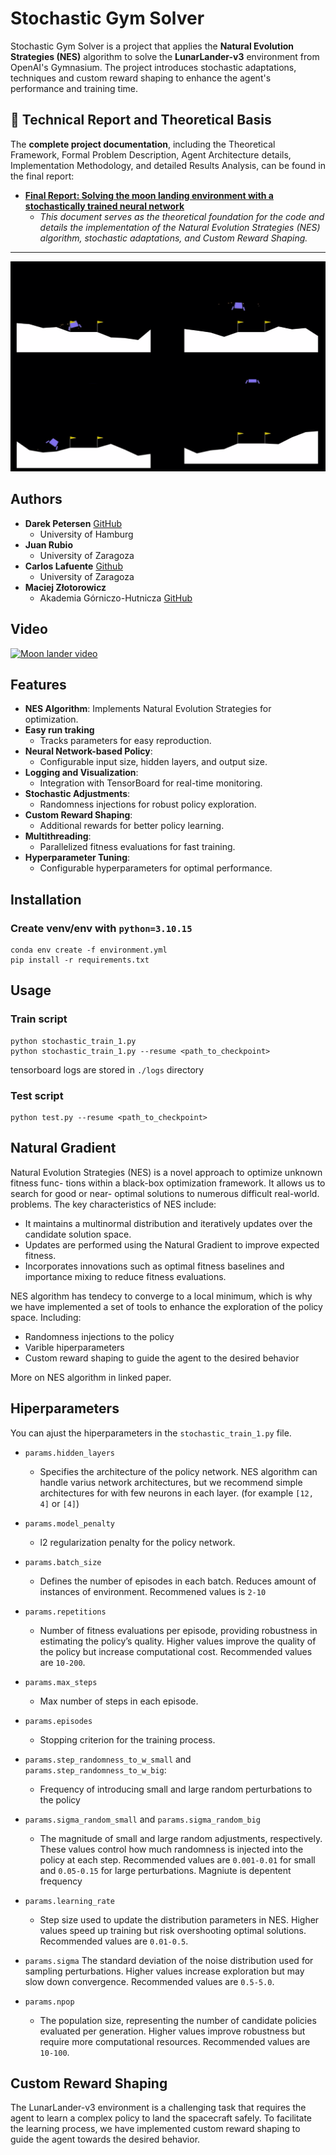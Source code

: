 # Stochastic Gym Solver 

Stochastic Gym Solver is a project that applies the **Natural Evolution Strategies (NES)** algorithm to solve the **LunarLander-v3** environment from OpenAI's Gymnasium. The project introduces stochastic adaptations, techniques and custom reward shaping to enhance the agent's performance and training time.

## 📄 Technical Report and Theoretical Basis

The **complete project documentation**, including the Theoretical Framework, Formal Problem Description, Agent Architecture details, Implementation Methodology, and detailed Results Analysis, can be found in the final report:

* **[Final Report: Solving the moon landing environment with a stochastically trained neural network](Final%20Report%20Solving%20the%20moon%20landing%20environment%20with%20a%20stochastically%20trained%20neural%20network.pdf)**
    * *This document serves as the theoretical foundation for the code and details the implementation of the Natural Evolution Strategies (NES) algorithm, stochastic adaptations, and Custom Reward Shaping.*

---
![](/resources/small_model/Animation.gif)

## Authors

- **Darek Petersen** [GitHub](https://github.com/BlueCl0wn) 
  - University of Hamburg  
- **Juan Rubio**  
  - University of Zaragoza  
- **Carlos Lafuente**  [Github](https://github.com/CarlosLafuenteCarreras)
  - University of Zaragoza  
- **Maciej Złotorowicz**  
  - Akademia Górniczo-Hutnicza  [GitHub](https://github.com/Lord225) 

## Video

[![Moon lander video](https://img.youtube.com/vi/NRX6X9aTKds/0.jpg)](https://www.youtube.com/watch?v=NRX6X9aTKds)

## Features

- **NES Algorithm**: Implements Natural Evolution Strategies for optimization.
- **Easy run traking**
  - Tracks parameters for easy reproduction.
- **Neural Network-based Policy**:
  - Configurable input size, hidden layers, and output size.
- **Logging and Visualization**:
  - Integration with TensorBoard for real-time monitoring.
- **Stochastic Adjustments**:
  - Randomness injections for robust policy exploration.
- **Custom Reward Shaping**:
    - Additional rewards for better policy learning.
- **Multithreading**:
  - Parallelized fitness evaluations for fast training.
- **Hyperparameter Tuning**:
    - Configurable hyperparameters for optimal performance.

## Installation
### Create venv/env with `python=3.10.15`
```
conda env create -f environment.yml 
pip install -r requirements.txt
```

## Usage
### Train script
```
python stochastic_train_1.py
python stochastic_train_1.py --resume <path_to_checkpoint>
```

tensorboard logs are stored in `./logs` directory

### Test script
```
python test.py --resume <path_to_checkpoint>
```

## Natural Gradient
Natural Evolution Strategies (NES) is a novel approach to optimize unknown fitness func-
tions within a black-box optimization framework. It allows us to search for good or near-
optimal solutions to numerous difficult real-world. problems.
The key characteristics of NES include:
* It maintains a multinormal distribution and iteratively updates over the candidate
solution space.
* Updates are performed using the Natural Gradient to improve expected fitness.
* Incorporates innovations such as optimal fitness baselines and importance mixing
to reduce fitness evaluations.

NES algorithm has tendecy to converge to a local minimum, which is why we have implemented a set of tools to enhance the exploration of the policy space.
Including:
* Randomness injections to the policy
* Varible hiperparameters
* Custom reward shaping to guide the agent to the desired behavior

More on NES algorithm in linked paper.



## Hiperparameters
You can ajust the hiperparameters in the `stochastic_train_1.py` file.

* `params.hidden_layers`
    * Specifies the architecture of the policy network. NES algorithm can handle varius network architectures, but we recommend simple architectures for with few neurons in each layer. (for example `[12, 4]` or `[4]`)

* `params.model_penalty`
    * l2 regularization penalty for the policy network.

* `params.batch_size`
    * Defines the number of episodes in each batch. Reduces amount of instances of environment. Recommened values is `2-10`

* `params.repetitions`
    * Number of fitness evaluations per episode, providing robustness in estimating the policy’s quality. Higher values improve the quality of the policy but increase computational cost. Recommended values are `10-200`.

* `params.max_steps`
    * Max number of steps in each episode.

* `params.episodes`
    * Stopping criterion for the training process.

* `params.step_randomness_to_w_small` and `params.step_randomness_to_w_big`:
    * Frequency of introducing small and large random perturbations to the policy

* `params.sigma_random_small` and `params.sigma_random_big`
    * The magnitude of small and large random adjustments, respectively. These values control how much randomness is injected into the policy at each step. Recommended values are `0.001-0.01` for small and `0.05-0.15` for large perturbations. Magniute is depentent frequency

* `params.learning_rate`
    * Step size used to update the distribution parameters in NES. Higher values speed up training but risk overshooting optimal solutions. Recommended values are `0.01-0.5`.

* `params.sigma`
    The standard deviation of the noise distribution used for sampling perturbations. Higher values increase exploration but may slow down convergence. Recommended values are `0.5-5.0`.

* `params.npop`
    * The population size, representing the number of candidate policies evaluated per generation. Higher values improve robustness but require more computational resources. Recommended values are `10-100`.



## Custom Reward Shaping
The LunarLander-v3 environment is a challenging task that requires the agent to learn a complex policy to land the spacecraft safely. To facilitate the learning process, we have implemented custom reward shaping to guide the agent towards the desired behavior.
